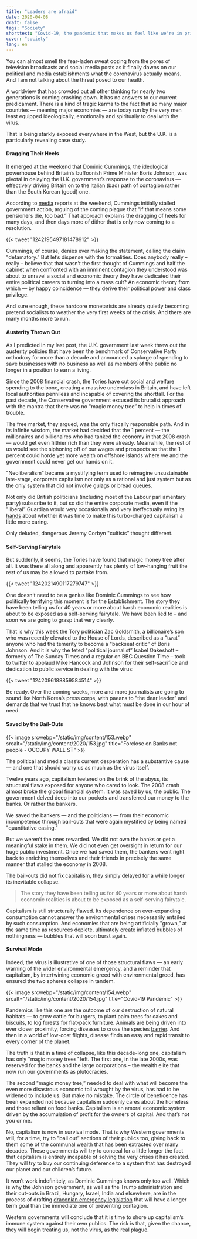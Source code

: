 ```yaml
---
title: "Leaders are afraid"
date: 2020-04-08
draft: false
tags: "Society"
shorttext: "Covid-19, the pandemic that makes us feel like we're in prison and losing our lives. But who is more afraid? We, or the elites?"
cover: "society"
lang: en
---
```


You can almost smell the fear-laden sweat oozing from the pores of television broadcasts and social media posts as it finally dawns on our political and media establishments what the coronavirus actually means. And I am not talking about the threat posed to our health.

A worldview that has crowded out all other thinking for nearly two generations is coming crashing down. It has no answers to our current predicament. There is a kind of tragic karma to the fact that so many major countries — meaning major economies — are today run by the very men least equipped ideologically, emotionally and spiritually to deal with the virus.

That is being starkly exposed everywhere in the West, but the U.K. is a particularly revealing case study.

#### Dragging Their Heels

It emerged at the weekend that Dominic Cummings, the ideological powerhouse behind Britain’s buffoonish Prime Minister Boris Johnson, was pivotal in delaying the U.K. government’s response to the coronavirus — effectively driving Britain on to the Italian (bad) path of contagion rather than the South Korean (good) one.

According to [media](https://www.theguardian.com/politics/2020/mar/22/no-10-denies-claim-dominic-cummings-argued-to-let-old-people-die "No 10 denies claim Dominic Cummings argued to 'let old people die'") reports at the weekend, Cummings initially stalled government action, arguing of the coming plague that "if that means some pensioners die, too bad.” That approach explains the dragging of heels for many days, and then days more of dither that is only now coming to a resolution.

{{< tweet "1242195497181478912" >}}

Cummings, of course, denies ever making the statement, calling the claim "defamatory.” But let’s dispense with the formalities. Does anybody really – really – believe that that wasn’t the first thought of Cummings and half the cabinet when confronted with an imminent contagion they understood was about to unravel a social and economic theory they have dedicated their entire political careers to turning into a mass cult? An economic theory from which — by happy coincidence — they derive their political power and class privilege.

And sure enough, these hardcore monetarists are already quietly becoming pretend socialists to weather the very first weeks of the crisis. And there are many months more to run.

#### Austerity Thrown Out

As I predicted in my last post, the U.K. government last week threw out the austerity policies that have been the benchmark of Conservative Party orthodoxy for more than a decade and announced a splurge of spending to save businesses with no business as well as members of the public no longer in a position to earn a living.

Since the 2008 financial crash, the Tories have cut social and welfare spending to the bone, creating a massive underclass in Britain, and have left local authorities penniless and incapable of covering the shortfall. For the past decade, the Conservative government excused its brutalist approach with the mantra that there was no "magic money tree” to help in times of trouble.

The free market, they argued, was the only fiscally responsible path. And in its infinite wisdom, the market had decided that the 1 percent — the millionaires and billionaires who had tanked the economy in that 2008 crash — would get even filthier rich than they were already. Meanwhile, the rest of us would see the siphoning off of our wages and prospects so that the 1 percent could horde yet more wealth on offshore islands where we and the government could never get our hands on it.

"Neoliberalism” became a mystifying term used to reimagine unsustainable late-stage, corporate capitalism not only as a rational and just system but as the only system that did not involve gulags or bread queues.

Not only did British politicians (including most of the Labour parliamentary party) subscribe to it, but so did the entire corporate media, even if the "liberal” Guardian would very occasionally and very ineffectually wring its [hands](https://www.theguardian.com/world/2019/may/28/uk-and-territories-are-greatest-enabler-of-tax-avoidance-study-says "This article is more than 10 months old UK and territories are 'greatest enabler' of tax avoidance, study says") about whether it was time to make this turbo-charged capitalism a little more caring.

Only deluded, dangerous Jeremy Corbyn "cultists” thought different.

#### Self-Serving Fairytale

But suddenly, it seems, the Tories have found that magic money tree after all. It was there all along and apparently has plenty of low-hanging fruit the rest of us may be allowed to partake from.

{{< tweet "1242021490117279747" >}}

One doesn’t need to be a genius like Dominic Cummings to see how politically terrifying this moment is for the Establishment. The story they have been telling us for 40 years or more about harsh economic realities is about to be exposed as a self-serving fairytale. We have been lied to – and soon we are going to grasp that very clearly.

That is why this week the Tory politician Zac Goldsmith, a billionaire’s son who was recently elevated to the House of Lords, described as a "twat” anyone who had the temerity to become a "backseat critic” of Boris Johnson. And it is why the feted "political journalist” Isabel Oakeshott – formerly of The Sunday Times and a regular on BBC Question Time – took to twitter to applaud Mike Hancock and Johnson for their self-sacrifice and dedication to public service in dealing with the virus:

{{< tweet "1242096188859584514" >}}

Be ready. Over the coming weeks, more and more journalists are going to sound like North Korea’s press corps, with paeans to "the dear leader” and demands that we trust that he knows best what must be done in our hour of need.

#### Saved by the Bail-Outs

{{< image srcwebp="/static/img/content/153.webp" srcalt="/static/img/content/2020/153.jpg" title="Forclose on Banks not people - OCCUPY WALL ST" >}}

The political and media class’s current desperation has a substantive cause — and one that should worry us as much as the virus itself.

Twelve years ago, capitalism teetered on the brink of the abyss, its structural flaws exposed for anyone who cared to look. The 2008 crash almost broke the global financial system. It was saved by us, the public. The government delved deep into our pockets and transferred our money to the banks. Or rather the bankers.

We saved the bankers — and the politicians — from their economic incompetence through bail-outs that were again mystified by being named "quantitative easing.”

But we weren’t the ones rewarded. We did not own the banks or get a meaningful stake in them. We did not even get oversight in return for our huge public investment. Once we had saved them, the bankers went right back to enriching themselves and their friends in precisely the same manner that stalled the economy in 2008.

The bail-outs did not fix capitalism, they simply delayed for a while longer its inevitable collapse. 

> The story they have been telling us for 40 years or more about harsh economic realities is about to be exposed as a self-serving fairytale.

Capitalism is still structurally flawed. Its dependence on ever-expanding consumption cannot answer the environmental crises necessarily entailed by such consumption. And economies that are being artificially "grown,” at the same time as resources deplete, ultimately create inflated bubbles of nothingness — bubbles that will soon burst again.

#### Survival Mode

Indeed, the virus is illustrative of one of those structural flaws — an early warning of the wider environmental emergency, and a reminder that capitalism, by intertwining economic greed with environmental greed, has ensured the two spheres collapse in tandem.

{{< image srcwebp="/static/img/content/154.webp" srcalt="/static/img/content/2020/154.jpg" title="Covid-19 Pandemic" >}}

Pandemics like this one are the outcome of our destruction of natural habitats — to grow cattle for burgers, to plant palm trees for cakes and biscuits, to log forests for flat-pack furniture. Animals are being driven into ever closer proximity, forcing diseases to cross the species [barrier](https://www.theguardian.com/environment/2020/mar/18/tip-of-the-iceberg-is-our-destruction-of-nature-responsible-for-covid-19-aoe "'Tip of the iceberg': is our destruction of nature responsible for Covid-19?"). And then in a world of low-cost flights, disease finds an easy and rapid transit to every corner of the planet.

The truth is that in a time of collapse, like this decade-long one, capitalism has only "magic money trees” left. The first one, in the late 2000s, was reserved for the banks and the large corporations – the wealth elite that now run our governments as plutocracies.

The second "magic money tree,” needed to deal with what will become the even more disastrous economic toll wrought by the virus, has had to be widened to include us. But make no mistake. The circle of beneficence has been expanded not because capitalism suddenly cares about the homeless and those reliant on food banks. Capitalism is an amoral economic system driven by the accumulation of profit for the owners of capital. And that’s not you or me.

No, capitalism is now in survival mode. That is why Western governments will, for a time, try to "bail out” sections of their publics too, giving back to them some of the communal wealth that has been extracted over many decades. These governments will try to conceal for a little longer the fact that capitalism is entirely incapable of solving the very crises it has created. They will try to buy our continuing deference to a system that has destroyed our planet and our children’s future.

It won’t work indefinitely, as Dominic Cummings knows only too well. Which is why the Johnson government, as well as the Trump administration and their cut-outs in Brazil, Hungary, Israel, India and elsewhere, are in the process of drafting [draconian emergency legislation](https://www.independent.co.uk/news/uk/politics/coronavirus-boris-johnson-emergency-laws-powers-vote-a9416251.html "Boris Johnson faces Commons revolt over emergency coronavirus laws") that will have a longer term goal than the immediate one of preventing contagion.

Western governments will conclude that it is time to shore up capitalism’s immune system against their own publics. The risk is that, given the chance, they will begin treating us, not the virus, as the real plague.
